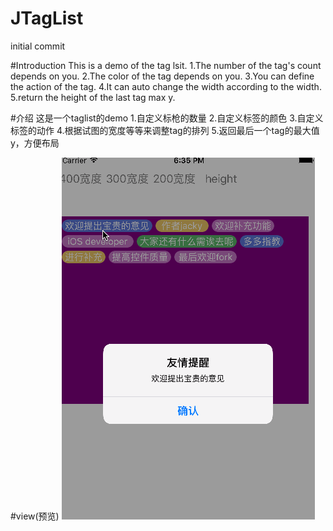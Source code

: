 # JTagList
initial commit

#Introduction 
This is a demo of the tag lsit.
1.The number of the tag's count depends on you.
2.The color of the tag depends on you.
3.You can define the action of the tag.
4.It can auto change the width according to the width.
5.return the height of the last tag max y.

#介绍
这是一个taglist的demo
1.自定义标枪的数量
2.自定义标签的颜色
3.自定义标签的动作
4.根据试图的宽度等等来调整tag的排列
5.返回最后一个tag的最大值y，方便布局


#view(预览)
![image](https://github.com/jackytianhappy/JTagList/blob/master/JTagList/tagintroduction.gif)  
